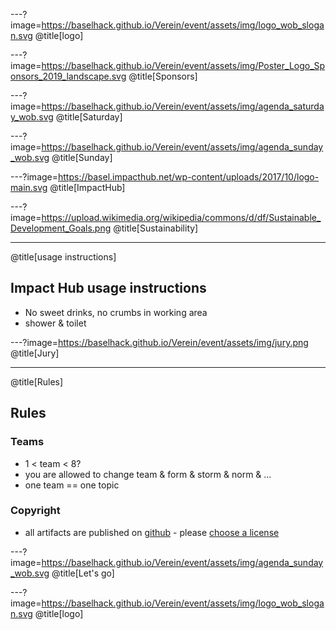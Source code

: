---?image=https://baselhack.github.io/Verein/event/assets/img/logo_wob_slogan.svg
@title[logo]

---?image=https://baselhack.github.io/Verein/event/assets/img/Poster_Logo_Sponsors_2019_landscape.svg
@title[Sponsors]

---?image=https://baselhack.github.io/Verein/event/assets/img/agenda_saturday_wob.svg
@title[Saturday]

---?image=https://baselhack.github.io/Verein/event/assets/img/agenda_sunday_wob.svg
@title[Sunday]

---?image=https://basel.impacthub.net/wp-content/uploads/2017/10/logo-main.svg
@title[ImpactHub]

---?image=https://upload.wikimedia.org/wikipedia/commons/d/df/Sustainable_Development_Goals.png
@title[Sustainability]

---
@title[usage instructions]
## Impact Hub usage instructions

- No sweet drinks, no crumbs in working area
- shower & toilet

---?image=https://baselhack.github.io/Verein/event/assets/img/jury.png
@title[Jury]

---
@title[Rules]

## Rules

### Teams
* 1 < team < 8?
* you are allowed to change team & form & storm & norm & ...
* one team == one topic

### Copyright
* all artifacts are published on [github](https://github.com/BaselHack/) - please [choose a license](https://github.com/blog/1530-choosing-an-open-source-license)

---?image=https://baselhack.github.io/Verein/event/assets/img/agenda_sunday_wob.svg
@title[Let's go]

---?image=https://baselhack.github.io/Verein/event/assets/img/logo_wob_slogan.svg
@title[logo]
